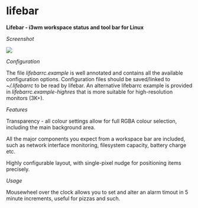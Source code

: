 lifebar
=======

**Lifebar - i3wm workspace status and tool bar for Linux**

_Screenshot_

![](http://i.imgur.com/BkWbDp5.png)

_Configuration_

The file *lifebarrc.example* is well annotated and contains all the available
configuration options. Configuration files should be saved/linked
to *~/.lifebarrc* to be read by lifebar. An alternative lifebarrc example is provided
in *lifebarrc.example-highres* that is more suitable for high-resolution monitors (3K+).

_Features_

Transparency - all colour settings allow for full RGBA colour selection,
including the main background area.

All the major components you expect from a workspace bar are included, such as
network interface monitoring, filesystem capacity, battery charge etc.

Highly configurable layout, with single-pixel nudge for positioning items precisely.

_Usage_

Mousewheel over the clock allows you to set and alter an alarm timout in 5
minute increments, useful for pizzas and such.
